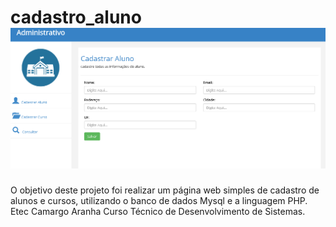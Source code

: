 # cadastro_aluno![Alt text](c_novo_aluno.png?raw=true "c_novo_aluno.png")
O objetivo deste projeto foi realizar um página web simples de cadastro de alunos e cursos, utilizando o banco de dados Mysql e a linguagem PHP.
Etec Camargo Aranha Curso Técnico de Desenvolvimento de Sistemas.



